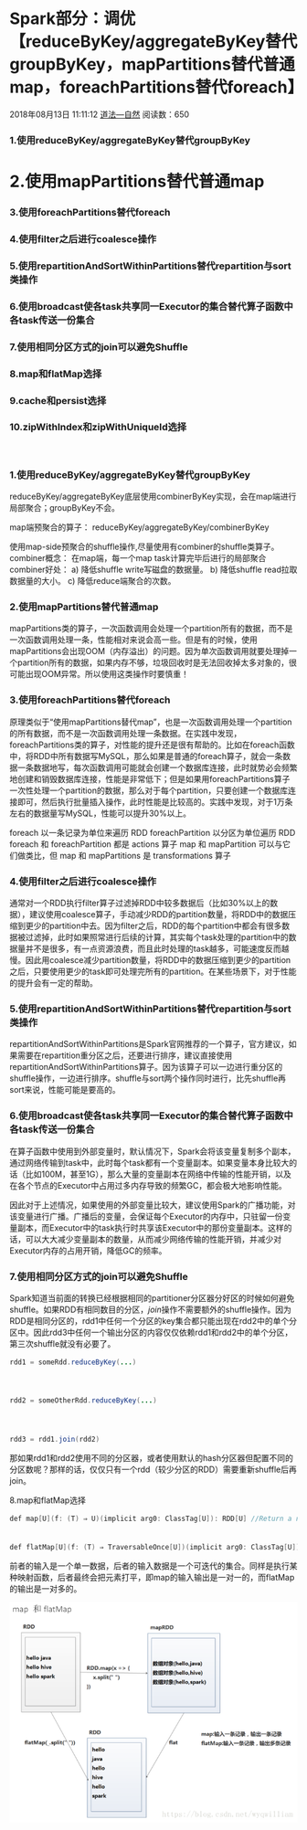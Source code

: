 # Spark部分：调优【reduceByKey/aggregateByKey替代groupByKey，mapPartitions替代普通map，foreachPartitions替代foreach】

2018年08月13日 11:11:12 [道法—自然](https://me.csdn.net/wyqwilliam) 阅读数：650



### 1.使用reduceByKey/aggregateByKey替代groupByKey

# 2.使用mapPartitions替代普通map

### 3.使用foreachPartitions替代foreach

### 4.使用filter之后进行coalesce操作

### 5.使用repartitionAndSortWithinPartitions替代repartition与sort类操作

### 6.使用broadcast使各task共享同一Executor的集合替代算子函数中各task传送一份集合

### 7.使用相同分区方式的join可以避免Shuffle

### 8.map和flatMap选择

### 9.cache和persist选择

### 10.zipWithIndex和zipWithUniqueId选择

　

### 1.使用reduceByKey/aggregateByKey替代groupByKey

 reduceByKey/aggregateByKey底层使用combinerByKey实现，会在map端进行局部聚合；groupByKey不会。

map端预聚合的算子： reduceByKey/aggregateByKey/combinerByKey

使用map-side预聚合的shuffle操作,尽量使用有combiner的shuffle类算子。
            combiner概念：
                在map端，每一个map task计算完毕后进行的局部聚合
            combiner好处：
            a)    降低shuffle write写磁盘的数据量。
            b)    降低shuffle read拉取数据量的大小。
            c)    降低reduce端聚合的次数。

### 2.使用mapPartitions替代普通map

mapPartitions类的算子，一次函数调用会处理一个partition所有的数据，而不是一次函数调用处理一条，性能相对来说会高一些。但是有的时候，使用mapPartitions会出现OOM（内存溢出）的问题。因为单次函数调用就要处理掉一个partition所有的数据，如果内存不够，垃圾回收时是无法回收掉太多对象的，很可能出现OOM异常。所以使用这类操作时要慎重！

### 3.使用foreachPartitions替代foreach

原理类似于“使用mapPartitions替代map”，也是一次函数调用处理一个partition的所有数据，而不是一次函数调用处理一条数据。在实践中发现，foreachPartitions类的算子，对性能的提升还是很有帮助的。比如在foreach函数中，将RDD中所有数据写MySQL，那么如果是普通的foreach算子，就会一条数据一条数据地写，每次函数调用可能就会创建一个数据库连接，此时就势必会频繁地创建和销毁数据库连接，性能是非常低下；但是如果用foreachPartitions算子一次性处理一个partition的数据，那么对于每个partition，只要创建一个数据库连接即可，然后执行批量插入操作，此时性能是比较高的。实践中发现，对于1万条左右的数据量写MySQL，性能可以提升30%以上。

foreach 以一条记录为单位来遍历 RDD
foreachPartition 以分区为单位遍历 RDD
foreach 和 foreachPartition 都是 actions 算子
map 和 mapPartition 可以与它们做类比，但 map 和 mapPartitions 是 transformations 算子

### 4.使用filter之后进行coalesce操作

通常对一个RDD执行filter算子过滤掉RDD中较多数据后（比如30%以上的数据），建议使用coalesce算子，手动减少RDD的partition数量，将RDD中的数据压缩到更少的partition中去。因为filter之后，RDD的每个partition中都会有很多数据被过滤掉，此时如果照常进行后续的计算，其实每个task处理的partition中的数据量并不是很多，有一点资源浪费，而且此时处理的task越多，可能速度反而越慢。因此用coalesce减少partition数量，将RDD中的数据压缩到更少的partition之后，只要使用更少的task即可处理完所有的partition。在某些场景下，对于性能的提升会有一定的帮助。

### 5.使用repartitionAndSortWithinPartitions替代repartition与sort类操作

repartitionAndSortWithinPartitions是Spark官网推荐的一个算子，官方建议，如果需要在repartition重分区之后，还要进行排序，建议直接使用repartitionAndSortWithinPartitions算子。因为该算子可以一边进行重分区的shuffle操作，一边进行排序。shuffle与sort两个操作同时进行，比先shuffle再sort来说，性能可能是要高的。

### 6.使用broadcast使各task共享同一Executor的集合替代算子函数中各task传送一份集合

在算子函数中使用到外部变量时，默认情况下，Spark会将该变量复制多个副本，通过网络传输到task中，此时每个task都有一个变量副本。如果变量本身比较大的话（比如100M，甚至1G），那么大量的变量副本在网络中传输的性能开销，以及在各个节点的Executor中占用过多内存导致的频繁GC，都会极大地影响性能。

因此对于上述情况，如果使用的外部变量比较大，建议使用Spark的广播功能，对该变量进行广播。广播后的变量，会保证每个Executor的内存中，只驻留一份变量副本，而Executor中的task执行时共享该Executor中的那份变量副本。这样的话，可以大大减少变量副本的数量，从而减少网络传输的性能开销，并减少对Executor内存的占用开销，降低GC的频率。

### 7.使用相同分区方式的join可以避免Shuffle

Spark知道当前面的转换已经根据相同的partitioner分区器分好区的时候如何避免shuffle。如果RDD有相同数目的分区，*join*操作不需要额外的shuffle操作。因为RDD是相同分区的，rdd1中任何一个分区的key集合都只能出现在rdd2中的单个分区中。因此rdd3中任何一个输出分区的内容仅仅依赖rdd1和rdd2中的单个分区，第三次shuffle就没有必要了。

```java
rdd1 = someRdd.reduceByKey(...)



rdd2 = someOtherRdd.reduceByKey(...)



rdd3 = rdd1.join(rdd2)
```

那如果rdd1和rdd2使用不同的分区器，或者使用默认的hash分区器但配置不同的分区数呢？那样的话，仅仅只有一个rdd（较少分区的RDD）需要重新shuffle后再join。

8.map和flatMap选择

```java
def map[U](f: (T) ⇒ U)(implicit arg0: ClassTag[U]): RDD[U] //Return a new RDD by applying a function to all elements of this RDD.


def flatMap[U](f: (T) ⇒ TraversableOnce[U])(implicit arg0: ClassTag[U]): RDD[U]  //Return a new RDD by first applying a function to all elements of this RDD, and then flattening the results.
```

前者的输入是一个单一数据，后者的输入数据是一个可迭代的集合。同样是执行某种映射函数，后者最终会把元素打平，即map的输入输出是一对一的，而flatMap的输出是一对多的。

![img](assets/70.png)

